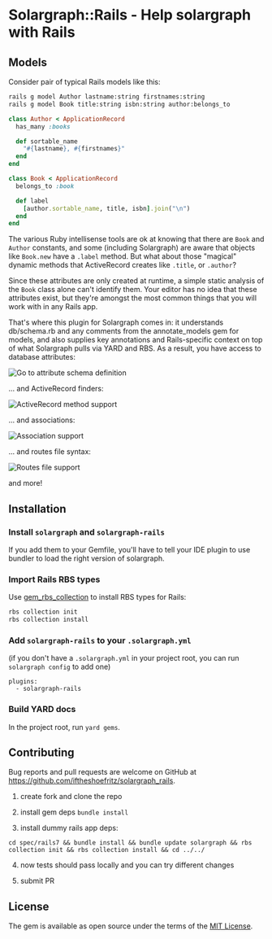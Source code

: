 # Solargraph::Rails - Help solargraph with Rails

## Models
Consider pair of typical Rails models like this:

```sh
rails g model Author lastname:string firstnames:string
rails g model Book title:string isbn:string author:belongs_to
```

```ruby
class Author < ApplicationRecord
  has_many :books

  def sortable_name
    "#{lastname}, #{firstnames}"
  end
end

class Book < ApplicationRecord
  belongs_to :book

  def label
    [author.sortable_name, title, isbn].join("\n")
  end
end
```

The various Ruby intellisense tools are ok at knowing that there are `Book` and `Author` constants, and some (including Solargraph) are aware that objects like `Book.new` have a `.label` method. But what about those "magical" dynamic methods that ActiveRecord creates like `.title`, or `.author`?

Since these attributes are only created at runtime, a simple static analysis of the `Book` class alone can't identify them. Your editor has no idea that these attributes exist, but they're amongst the most common things that you will work with in any Rails app.

That's where this plugin for Solargraph comes in: it understands db/schema.rb and any comments from the annotate\_models gem for models, and also supplies key annotations and Rails-specific context on top of what Solargraph pulls via YARD and RBS.   As a result, you have access to database attributes:

 ![Go to attribute schema definition](assets/sg_rails_1_0_go_to_attribute_definition.gif)

 ... and ActiveRecord finders:

 ![ActiveRecord method support](assets/sg_rails_1_0_activerecord_support.gif)

 ... and associations:

 ![Association support](assets/sg_rails_1_0_association_completion.gif)

 ... and routes file syntax:

 ![Routes file support](assets/sg_rails_1_0_routes_support.gif)

and more!

## Installation

###  Install `solargraph` and `solargraph-rails`

If you add them to your Gemfile, you'll have to tell your IDE plugin to use bundler to load the right version of solargraph.

### Import Rails RBS types

Use [gem\_rbs\_collection](https://github.com/ruby/gem_rbs_collection)
to install RBS types for Rails:

```sh
rbs collection init
rbs collection install
```

### Add `solargraph-rails` to your `.solargraph.yml`

(if you don't have a `.solargraph.yml` in your project root, you can run `solargraph config` to add one)

```
plugins:
  - solargraph-rails
```

### Build YARD docs
In the project root, run `yard gems`.

## Contributing
Bug reports and pull requests are welcome on GitHub at https://github.com/iftheshoefritz/solargraph_rails.

1. create fork and clone the repo

2. install gem deps `bundle install`

3. install dummy rails app deps:

```
cd spec/rails7 && bundle install && bundle update solargraph && rbs collection init && rbs collection install && cd ../../
```

4. now tests should pass locally and you can try different changes

5. submit PR

## License

The gem is available as open source under the terms of the [MIT License](https://opensource.org/licenses/MIT).
